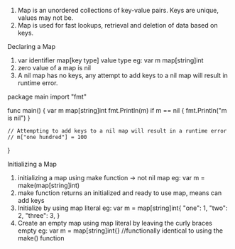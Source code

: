 1. Map is an unordered collections of key-value pairs. Keys are unique, values may not be.
2. Map is used for fast lookups, retrieval and deletion of data based on keys.

Declaring a Map
1. var identifier map[key type] value type
    eg: var m map[string]int
2. zero value of a map is nil
3. A nil map has no keys, any attempt to add keys to a nil map will result in runtime error.

package main
import "fmt"

func main() {
	var m map[string]int
	fmt.Println(m)
	if m == nil {
		fmt.Println("m is nil")
	}

	// Attempting to add keys to a nil map will result in a runtime error
	// m["one hundred"] = 100
}

Initializing a Map
1. initializing a map using make function -> not nil map
    eg: var m = make(map[string]int)
2. make function returns an initialized and ready to use map, means can add keys
3. Initialize by using map literal
    eg: var m = map[string]int{
	                "one": 1,
	                "two": 2,
                	"three": 3,
                    }
4. Create an empty map using map literal by leaving the curly braces empty 
    eg: var m = map[string]int{}   //functionally identical to using the make() function